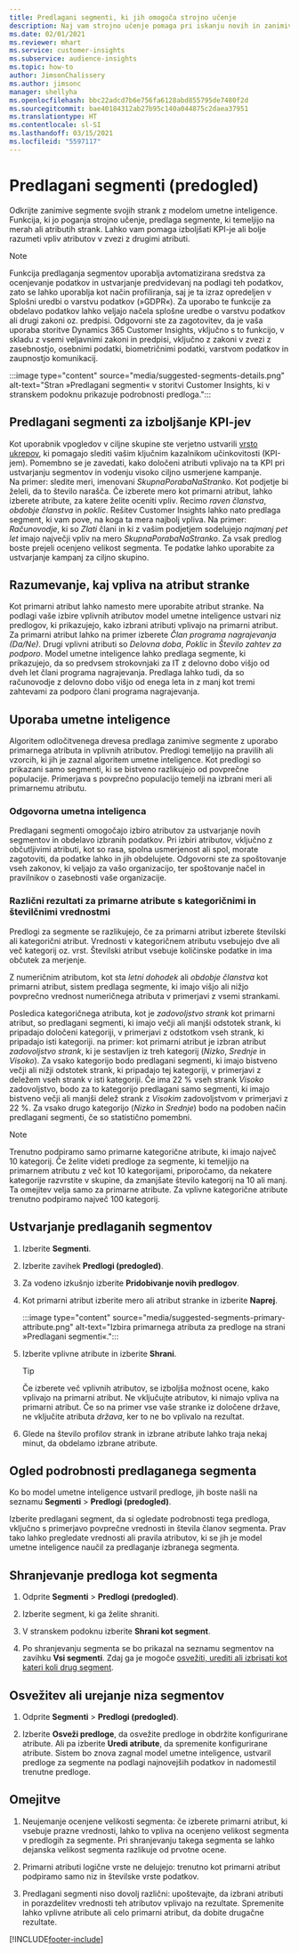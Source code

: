 ```yaml
---
title: Predlagani segmenti, ki jih omogoča strojno učenje
description: Naj vam strojno učenje pomaga pri iskanju novih in zanimivih segmentov, ki temeljijo na atributih strank.
ms.date: 02/01/2021
ms.reviewer: mhart
ms.service: customer-insights
ms.subservice: audience-insights
ms.topic: how-to
author: JimsonChalissery
ms.author: jimsonc
manager: shellyha
ms.openlocfilehash: bbc22adcd7b6e756fa6128abd855795de7480f2d
ms.sourcegitcommit: bae40184312ab27b95c140a044875c2daea37951
ms.translationtype: HT
ms.contentlocale: sl-SI
ms.lasthandoff: 03/15/2021
ms.locfileid: "5597117"
---
```

# <a name="suggested-segments-preview"></a>Predlagani segmenti (predogled)

Odkrijte zanimive segmente svojih strank z modelom umetne inteligence. Funkcija, ki jo poganja strojno učenje, predlaga segmente, ki temeljijo na merah ali atributih strank. Lahko vam pomaga izboljšati KPI-je ali bolje razumeti vpliv atributov v zvezi z drugimi atributi. 

> [!NOTE]
> Funkcija predlaganja segmentov uporablja avtomatizirana sredstva za ocenjevanje podatkov in ustvarjanje predvidevanj na podlagi teh podatkov, zato se lahko uporablja kot način profiliranja, saj je ta izraz opredeljen v Splošni uredbi o varstvu podatkov (»GDPR«). Za uporabo te funkcije za obdelavo podatkov lahko veljajo načela splošne uredbe o varstvu podatkov ali drugi zakoni oz. predpisi. Odgovorni ste za zagotovitev, da je vaša uporaba storitve Dynamics 365 Customer Insights, vključno s to funkcijo, v skladu z vsemi veljavnimi zakoni in predpisi, vključno z zakoni v zvezi z zasebnostjo, osebnimi podatki, biometričnimi podatki, varstvom podatkov in zaupnostjo komunikacij.

:::image type="content" source="media/suggested-segments-details.png" alt-text="Stran »Predlagani segmenti« v storitvi Customer Insights, ki v stranskem podoknu prikazuje podrobnosti predloga.":::

## <a name="suggested-segments-to-improve-your-kpis"></a>Predlagani segmenti za izboljšanje KPI-jev

Kot uporabnik vpogledov v ciljne skupine ste verjetno ustvarili [vrsto ukrepov](measures.md), ki pomagajo slediti vašim ključnim kazalnikom učinkovitosti (KPI-jem). Pomembno se je zavedati, kako določeni atributi vplivajo na ta KPI pri ustvarjanju segmentov in vodenju visoko ciljno usmerjene kampanje.   
Na primer: sledite meri, imenovani *SkupnaPorabaNaStranko*. Kot podjetje bi želeli, da to število narašča. Če izberete mero kot primarni atribut, lahko izberete atribute, za katere želite oceniti vpliv. Recimo *raven članstva*, *obdobje članstva* in *poklic*. Rešitev Customer Insights lahko nato predlaga segment, ki vam pove, na koga ta mera najbolj vpliva. Na primer: *Računovodje*, ki so *Zlati* člani in ki z vašim podjetjem sodelujejo *najmanj pet let* imajo največji vpliv na mero *SkupnaPorabaNaStranko*. Za vsak predlog boste prejeli ocenjeno velikost segmenta. Te podatke lahko uporabite za ustvarjanje kampanj za ciljno skupino.

## <a name="understand-what-influences-a-customer-attribute"></a>Razumevanje, kaj vpliva na atribut stranke

Kot primarni atribut lahko namesto mere uporabite atribut stranke. Na podlagi vaše izbire vplivnih atributov model umetne inteligence ustvari niz predlogov, ki prikazujejo, kako izbrani atributi vplivajo na primarni atribut.   
Za primarni atribut lahko na primer izberete *Član programa nagrajevanja (Da/Ne)*. Drugi vplivni atributi so *Delovna doba*, *Poklic* in *Število zahtev za podporo*. Model umetne inteligence lahko predlaga segmente, ki prikazujejo, da so predvsem strokovnjaki za IT z delovno dobo višjo od dveh let člani programa nagrajevanja. Predlaga lahko tudi, da so računovodje z delovno dobo višjo od enega leta in z manj kot tremi zahtevami za podporo člani programa nagrajevanja. 

## <a name="artificial-intelligence-usage"></a>Uporaba umetne inteligence

Algoritem odločitvenega drevesa predlaga zanimive segmente z uporabo primarnega atributa in vplivnih atributov. Predlogi temeljijo na pravilih ali vzorcih, ki jih je zaznal algoritem umetne inteligence. Kot predlogi so prikazani samo segmenti, ki se bistveno razlikujejo od povprečne populacije. Primerjava s povprečno populacijo temelji na izbrani meri ali primarnemu atributu.

### <a name="responsible-ai"></a>Odgovorna umetna inteligenca

Predlagani segmenti omogočajo izbiro atributov za ustvarjanje novih segmentov in obdelavo izbranih podatkov. Pri izbiri atributov, vključno z občutljivimi atributi, kot so rasa, spolna usmerjenost ali spol, morate zagotoviti, da podatke lahko in jih obdelujete. Odgovorni ste za spoštovanje vseh zakonov, ki veljajo za vašo organizacijo, ter spoštovanje načel in pravilnikov o zasebnosti vaše organizacije.

### <a name="different-results-for-primary-attributes-with-categorical-and-numeric-values"></a>Različni rezultati za primarne atribute s kategoričnimi in številčnimi vrednostmi

Predlogi za segmente se razlikujejo, če za primarni atribut izberete številski ali kategorični atribut. Vrednosti v kategoričnem atributu vsebujejo dve ali več kategorij oz. vrst. Številski atribut vsebuje količinske podatke in ima občutek za merjenje.

Z numeričnim atributom, kot sta *letni dohodek* ali *obdobje članstva* kot primarni atribut, sistem predlaga segmente, ki imajo višjo ali nižjo povprečno vrednost numeričnega atributa v primerjavi z vsemi strankami.

Posledica kategoričnega atributa, kot je *zadovoljstvo strank* kot primarni atribut, so predlagani segmenti, ki imajo večji ali manjši odstotek strank, ki pripadajo določeni kategoriji, v primerjavi z odstotkom vseh strank, ki pripadajo isti kategoriji. na primer: kot primarni atribut je izbran atribut *zadovoljstvo strank*, ki je sestavljen iz treh kategorij (*Nizko*, *Srednje* in *Visoko*). Za vsako kategorijo bodo predlagani segmenti, ki imajo bistveno večji ali nižji odstotek strank, ki pripadajo tej kategoriji, v primerjavi z deležem vseh strank v isti kategoriji. Če ima 22 % vseh strank *Visoko* zadovoljstvo, bodo za to kategorijo predlagani samo segmenti, ki imajo bistveno večji ali manjši delež strank z *Visokim* zadovoljstvom v primerjavi z 22 %. Za vsako drugo kategorijo (*Nizko* in *Srednje*) bodo na podoben način predlagani segmenti, če so statistično pomembni.

> [!NOTE]
> Trenutno podpiramo samo primarne kategorične atribute, ki imajo največ 10 kategorij. Če želite videti predloge za segmente, ki temeljijo na primarnem atributu z več kot 10 kategorijami, priporočamo, da nekatere kategorije razvrstite v skupine, da zmanjšate število kategorij na 10 ali manj. Ta omejitev velja samo za primarne atribute. Za vplivne kategorične atribute trenutno podpiramo največ 100 kategorij.

## <a name="generate-suggested-segments"></a>Ustvarjanje predlaganih segmentov

1. Izberite **Segmenti**.

1. Izberite zavihek **Predlogi (predogled)**.

1. Za vodeno izkušnjo izberite **Pridobivanje novih predlogov**.

1. Kot primarni atribut izberite mero ali atribut stranke in izberite **Naprej**.

   :::image type="content" source="media/suggested-segments-primary-attribute.png" alt-text="Izbira primarnega atributa za predloge na strani »Predlagani segmenti«.":::

1. Izberite vplivne atribute in izberite **Shrani**.
   
   > [!TIP]
   > Če izberete več vplivnih atributov, se izboljša možnost ocene, kako vplivajo na primarni atribut. Ne vključujte atributov, ki nimajo vpliva na primarni atribut. Če so na primer vse vaše stranke iz določene države, ne vključite atributa *država*, ker to ne bo vplivalo na rezultat.

1. Glede na število profilov strank in izbrane atribute lahko traja nekaj minut, da obdelamo izbrane atribute. 

## <a name="view-details-of-a-suggested-segment"></a>Ogled podrobnosti predlaganega segmenta

Ko bo model umetne inteligence ustvaril predloge, jih boste našli na seznamu **Segmenti** > **Predlogi (predogled)**.
 
Izberite predlagani segment, da si ogledate podrobnosti tega predloga, vključno s primerjavo povprečne vrednosti in števila članov segmenta. Prav tako lahko pregledate vrednosti ali pravila atributov, ki se jih je model umetne inteligence naučil za predlaganje izbranega segmenta.

## <a name="save-a-suggestion-as-a-segment"></a>Shranjevanje predloga kot segmenta

1. Odprite **Segmenti** > **Predlogi (predogled)**.

1. Izberite segment, ki ga želite shraniti. 

1. V stranskem podoknu izberite **Shrani kot segment**. 

1. Po shranjevanju segmenta se bo prikazal na seznamu segmentov na zavihku **Vsi segmenti**. Zdaj ga je mogoče [osvežiti, urediti ali izbrisati kot kateri koli drug segment](segments.md).

## <a name="refresh-or-edit-a-set-of-suggestions"></a>Osvežitev ali urejanje niza segmentov

1. Odprite **Segmenti** > **Predlogi (predogled)**.

1. Izberite **Osveži predloge**, da osvežite predloge in obdržite konfigurirane atribute. Ali pa izberite **Uredi atribute**, da spremenite konfigurirane atribute. Sistem bo znova zagnal model umetne inteligence, ustvaril predloge za segmente na podlagi najnovejših podatkov in nadomestil trenutne predloge.

## <a name="limitations"></a>Omejitve

1. Neujemanje ocenjene velikosti segmenta: če izberete primarni atribut, ki vsebuje prazne vrednosti, lahko to vpliva na ocenjeno velikost segmenta v predlogih za segmente. Pri shranjevanju takega segmenta se lahko dejanska velikost segmenta razlikuje od prvotne ocene.
 
2. Primarni atributi logične vrste ne delujejo: trenutno kot primarni atribut podpiramo samo niz in številske vrste podatkov.

3. Predlagani segmenti niso dovolj različni: upoštevajte, da izbrani atributi in porazdelitev vrednosti teh atributov vplivajo na rezultate. Spremenite lahko vplivne atribute ali celo primarni atribut, da dobite drugačne rezultate.



[!INCLUDE[footer-include](../includes/footer-banner.md)]